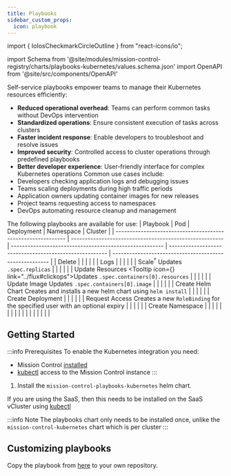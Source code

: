```yaml
---
title: Playbooks
sidebar_custom_props:
  icon: playbook
---
```


import { IoIosCheckmarkCircleOutline } from "react-icons/io";

import Schema from '@site/modules/mission-control-registry/charts/playbooks-kubernetes/values.schema.json'
import OpenAPI from '@site/src/components/OpenAPI'


Self-service playbooks empower teams to manage their Kubernetes resources efficiently:

- **Reduced operational overhead**: Teams can perform common tasks without DevOps intervention
- **Standardized operations**: Ensure consistent execution of tasks across clusters
- **Faster incident response**: Enable developers to troubleshoot and resolve issues
- **Improved security**: Controlled access to cluster operations through predefined playbooks
- **Better developer experience**: User-friendly interface for complex Kubernetes operations
  Common use cases include:
- Developers checking application logs and debugging issues
- Teams scaling deployments during high traffic periods
- Application owners updating container images for new releases
- Project teams requesting access to namespaces
- DevOps automating resource cleanup and management

The following playbooks are available for use:
| Playbook | <Icon name="k8s-pod"/> Pod | <Icon name="k8s-deployment"/> Deployment | <Icon name="k8s-namespace"/> Namespace | <Icon name="k8s"/> Cluster |
| ------------------------------------------------------------ | ------------------------------------------------------- | ------------------------------------------------------- | ------------------------------------------------------- | ------------------------------------------------------- |
| <Icon name="remove-trash"> Delete</Icon> | <IoIosCheckmarkCircleOutline color='green' size={24} /> | <IoIosCheckmarkCircleOutline color='green' size={24} /> | | |
| <Icon name="k8s"/> Logs | <IoIosCheckmarkCircleOutline color='green' size={24} /> | <IoIosCheckmarkCircleOutline color='green' size={24} /> | <IoIosCheckmarkCircleOutline color='green' size={24} /> | |
| <Icon name="scale-out"/> Scale<sup><span className="text-gray-600 text-xs">†</span></sup> <Tooltip>Updates `.spec.replicas`</Tooltip> | | <IoIosCheckmarkCircleOutline color='green' size={24} /> | | |
| <Icon name="scale-up"/> Update Resources <Tooltip icon={<Icon name="git"/>} link="../flux#clickops"></Tooltip><Tooltip>Updates `.spec.containers[0].resources`</Tooltip> | | <IoIosCheckmarkCircleOutline color='green' size={24} /> | | |
| <Icon name="docker"/> Update Image <Tooltip>Updates `.spec.containers[0].image`</Tooltip> | | <IoIosCheckmarkCircleOutline color='green' size={24} /> | | |
| <Icon name="k8s-deployment"/> Create Helm Chart <Tooltip>Creates and installs a new helm chart using `helm install`</Tooltip> | | | <IoIosCheckmarkCircleOutline color='green' size={24} /> | |
| <Icon name="helm"/> Create Deployment | | | <IoIosCheckmarkCircleOutline color='green' size={24} /> | |
| <Icon name="k8s-rolebinding"/> Request Access <Tooltip>Creates a new `RoleBinding` for the specified user with an optional expiry</Tooltip> | | | <IoIosCheckmarkCircleOutline color='green' size={24} /> | |
| <Icon name="k8s-namespace"/> Create Namespace | | | | <IoIosCheckmarkCircleOutline color='green' size={24} /> |
| | | | | |
| | | | | |

## Getting Started


:::info Prerequisites
To enable the Kubernetes integration you need:

- Mission Control [installed](/installation)
- [kubectl](/installation/saas/kubectl) access to the Mission Control instance
:::


1. Install the `mission-control-playbooks-kubernetes` helm chart.

If you are using the SaaS, then this needs to be installed on the SaaS vCluster using [kubectl](/installation/saas/kubectl)

<Helm chart="mission-control-playbooks-kubernetes"
  schema={Schema}
  createNamespace={false}
  createRepo={false}
  />


:::info Note
The playbooks chart only needs to be installed once, unlike the `mission-control-kubernetes` chart which is per cluster
:::

## Customizing playbooks

Copy the playbook from [here](https://github.com/flanksource/mission-control-registry/tree/main/charts/playbooks-kubernetes/templates) to your own repository.
